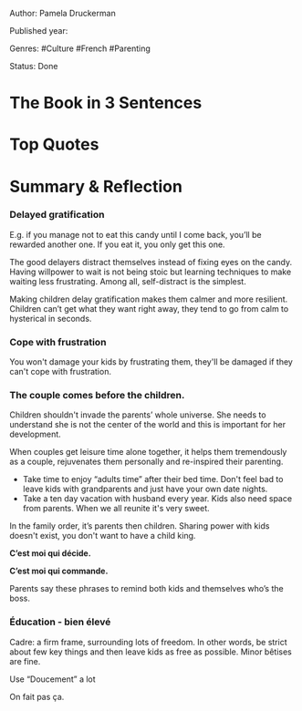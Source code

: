 Author: Pamela Druckerman

Published year:

Genres: #Culture #French #Parenting

Status: Done


# The Book in 3 Sentences


# Top Quotes


# Summary & Reflection

### Delayed gratification

E.g. if you manage not to eat this candy until I come back, you’ll be rewarded another one. If you eat it, you only get this one.

The good delayers distract themselves instead of fixing eyes on the candy. Having willpower to wait is not being stoic but learning techniques to make waiting less frustrating. Among all, self-distract is the simplest.

Making children delay gratification makes them calmer and more resilient. Children can’t get what they want right away, they tend to go from calm to hysterical in seconds.

### Cope with frustration

You won't damage your kids by frustrating them, they'll be damaged if they can't cope with frustration.

### The couple comes before the children.

Children shouldn't invade the parents’ whole universe. She needs to understand she is not the center of the world and this is important for her development.

When couples get leisure time alone together, it helps them tremendously as a couple, rejuvenates them personally and re-inspired their parenting.

- Take time to enjoy “adults time” after their bed time. Don't feel bad to leave kids with grandparents and just have your own date nights.
- Take a ten day vacation with husband every year. Kids also need space from parents. When we all reunite it's very sweet.

In the family order, it’s parents then children. Sharing power with kids doesn't exist, you don't want to have a child king.

**C’est moi qui décide.**

**C’est moi qui commande.**

Parents say these phrases to remind both kids and themselves who’s the boss.

### Éducation - bien élevé

Cadre: a firm frame, surrounding lots of freedom. In other words, be strict about few key things and then leave kids as free as possible. Minor bêtises are fine.

Use “Doucement” a lot

On fait pas ça.